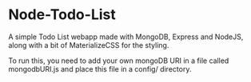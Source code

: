 # Node-Todo-List
A simple Todo List webapp made with MongoDB, Express and NodeJS, along with a bit of MaterializeCSS for the styling.

To run this, you need to add your own mongoDB URI in a file called mongodbURI.js and place this file in a config/ directory.
